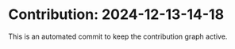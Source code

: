 # Contribution: 2024-12-13-14-18
This is an automated commit to keep the contribution graph active.
